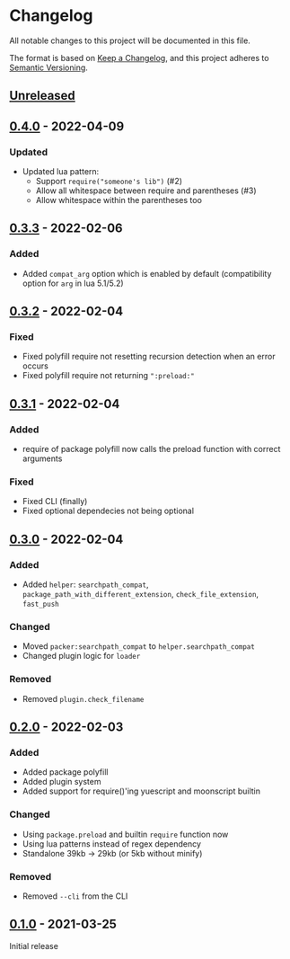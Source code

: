 # Changelog

All notable changes to this project will be documented in this file.

The format is based on [Keep a Changelog](https://keepachangelog.com/en/1.0.0/),
and this project adheres to [Semantic Versioning](https://semver.org/spec/v2.0.0.html).

## [Unreleased]

## [0.4.0] - 2022-04-09

### Updated

- Updated lua pattern:
    - Support `require("someone's lib")` (#2)
    - Allow all whitespace between require and parentheses (#3)
    - Allow whitespace within the parentheses too

## [0.3.3] - 2022-02-06

### Added

- Added `compat_arg` option which is enabled by default (compatibility option for `arg` in lua 5.1/5.2)

## [0.3.2] - 2022-02-04

### Fixed

- Fixed polyfill require not resetting recursion detection when an error occurs
- Fixed polyfill require not returning `":preload:"`

## [0.3.1] - 2022-02-04

### Added

- require of package polyfill now calls the preload function with correct arguments

### Fixed

- Fixed CLI (finally)
- Fixed optional dependecies not being optional

## [0.3.0] - 2022-02-04

### Added

- Added `helper`: `searchpath_compat`, `package_path_with_different_extension`, `check_file_extension`, `fast_push`

### Changed

- Moved `packer:searchpath_compat` to `helper.searchpath_compat`
- Changed plugin logic for `loader`

### Removed

- Removed `plugin.check_filename`

## [0.2.0] - 2022-02-03

### Added

- Added package polyfill
- Added plugin system
- Added support for require()'ing yuescript and moonscript builtin

### Changed

- Using `package.preload` and builtin `require` function now
- Using lua patterns instead of regex dependency
- Standalone 39kb -> 29kb (or 5kb without minify)

### Removed

- Removed `--cli` from the CLI


## [0.1.0] - 2021-03-25

Initial release


[Unreleased]: https://github.com/le0developer/luapack/compare/v0.4.0...HEAD
[0.4.0]: https://github.com/le0developer/luapack/releases/tag/v0.4.0
[0.3.3]: https://github.com/le0developer/luapack/releases/tag/v0.3.3
[0.3.2]: https://github.com/le0developer/luapack/releases/tag/v0.3.2
[0.3.1]: https://github.com/le0developer/luapack/releases/tag/v0.3.1
[0.3.0]: https://github.com/le0developer/luapack/releases/tag/v0.3.0
[0.2.0]: https://github.com/le0developer/luapack/releases/tag/v0.2.0
[0.1.0]: https://github.com/le0developer/luapack/releases/tag/v0.1.0
